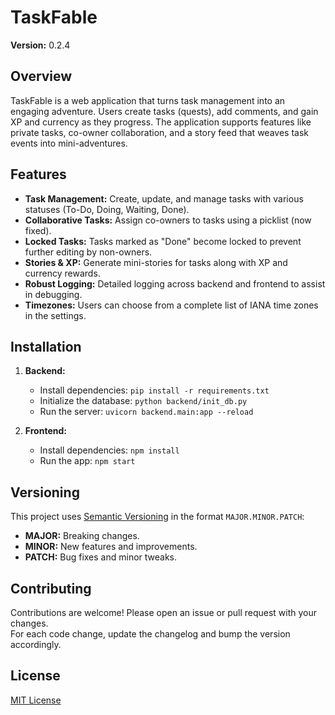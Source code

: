 # TaskFable

**Version:** 0.2.4

## Overview
TaskFable is a web application that turns task management into an engaging adventure. Users create tasks (quests), add comments, and gain XP and currency as they progress. The application supports features like private tasks, co-owner collaboration, and a story feed that weaves task events into mini-adventures.

## Features
- **Task Management:** Create, update, and manage tasks with various statuses (To-Do, Doing, Waiting, Done).
- **Collaborative Tasks:** Assign co-owners to tasks using a picklist (now fixed).
- **Locked Tasks:** Tasks marked as "Done" become locked to prevent further editing by non-owners.
- **Stories & XP:** Generate mini-stories for tasks along with XP and currency rewards.
- **Robust Logging:** Detailed logging across backend and frontend to assist in debugging.
- **Timezones:** Users can choose from a complete list of IANA time zones in the settings.

## Installation
1. **Backend:**  
   - Install dependencies: `pip install -r requirements.txt`
   - Initialize the database: `python backend/init_db.py`
   - Run the server: `uvicorn backend.main:app --reload`

2. **Frontend:**  
   - Install dependencies: `npm install`
   - Run the app: `npm start`

## Versioning
This project uses [Semantic Versioning](https://semver.org/) in the format `MAJOR.MINOR.PATCH`:
- **MAJOR:** Breaking changes.
- **MINOR:** New features and improvements.
- **PATCH:** Bug fixes and minor tweaks.

## Contributing
Contributions are welcome! Please open an issue or pull request with your changes.  
For each code change, update the changelog and bump the version accordingly.

## License
[MIT License](LICENSE)
